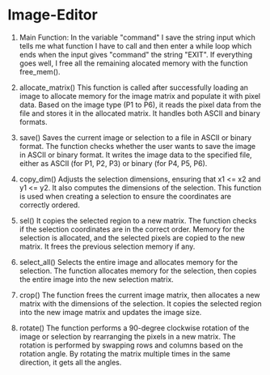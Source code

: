 # Image-Editor
1) Main Function:
In the variable "command" I save the string input which tells me what
function I have to call and then enter a while loop which ends when the input
gives "command" the string "EXIT". If everything goes well, I free all the
remaining alocated memory with the function free_mem().

2) allocate_matrix()
This function is called after successfully loading an image to allocate
memory for the image matrix and populate it with pixel data.
Based on the image type (P1 to P6), it reads the pixel data from the file and stores it in the allocated matrix.
It handles both ASCII and binary formats.

3) save()
Saves the current image or selection to a file in ASCII or binary format.
The function checks whether the user wants to save the image in ASCII or binary format.
It writes the image data to the specified file, either as ASCII (for P1, P2, P3) or binary (for P4, P5, P6).

4) copy_dim()
Adjusts the selection dimensions, ensuring that x1 <= x2 and y1 <= y2.
It also computes the dimensions of the selection.
This function is used when creating a selection to ensure the coordinates
are correctly ordered.

5) sel()
It copies the selected region to a new matrix.
The function checks if the selection coordinates are in the correct order.
Memory for the selection is allocated, and the selected pixels are copied
to the new matrix. It frees the previous selection memory if any.

6) select_all()
Selects the entire image and allocates memory for the selection.
The function allocates memory for the selection, then copies the entire 
image into the new selection matrix.

7) crop()
The function frees the current image matrix, then allocates a new 
matrix with the dimensions of the selection. It copies the selected region 
into the new image matrix and updates the image size.

8) rotate()
The function performs a 90-degree clockwise rotation of the image 
or selection by rearranging the pixels in a new matrix. The rotation is 
performed by swapping rows and columns based on the rotation angle.
By rotating the matrix multiple times in the same direction, it gets all the
angles.
